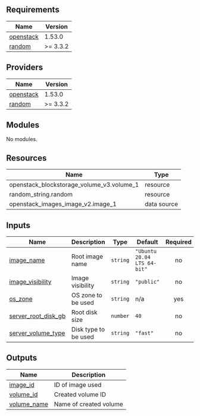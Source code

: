 <!-- BEGIN_TF_DOCS -->
## Requirements

| Name | Version |
|------|---------|
| <a name="requirement_openstack"></a> [openstack](#requirement\_openstack) | 1.53.0 |
| <a name="requirement_random"></a> [random](#requirement\_random) | >= 3.3.2 |

## Providers

| Name | Version |
|------|---------|
| <a name="provider_openstack"></a> [openstack](#provider\_openstack) | 1.53.0 |
| <a name="provider_random"></a> [random](#provider\_random) | >= 3.3.2 |

## Modules

No modules.

## Resources

| Name | Type |
|------|------|
| openstack_blockstorage_volume_v3.volume_1 | resource |
| random_string.random | resource |
| openstack_images_image_v2.image_1 | data source |

## Inputs

| Name | Description | Type | Default | Required |
|------|-------------|------|---------|:--------:|
| <a name="input_image_name"></a> [image\_name](#input\_image\_name) | Root image name | `string` | `"Ubuntu 20.04 LTS 64-bit"` | no |
| <a name="input_image_visibility"></a> [image\_visibility](#input\_image\_visibility) | Image visibility | `string` | `"public"` | no |
| <a name="input_os_zone"></a> [os\_zone](#input\_os\_zone) | OS zone to be used | `string` | n/a | yes |
| <a name="input_server_root_disk_gb"></a> [server\_root\_disk\_gb](#input\_server\_root\_disk\_gb) | Root disk size | `number` | `40` | no |
| <a name="input_server_volume_type"></a> [server\_volume\_type](#input\_server\_volume\_type) | Disk type to be used | `string` | `"fast"` | no |

## Outputs

| Name | Description |
|------|-------------|
| <a name="output_image_id"></a> [image\_id](#output\_image\_id) | ID of image used |
| <a name="output_volume_id"></a> [volume\_id](#output\_volume\_id) | Created volume ID |
| <a name="output_volume_name"></a> [volume\_name](#output\_volume\_name) | Name of created volume |
<!-- END_TF_DOCS -->
